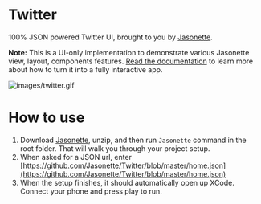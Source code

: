 # Twitter

100% JSON powered Twitter UI, brought to you by [Jasonette](https://www.jasonette.com/beta).

**Note:** This is a UI-only implementation to demonstrate various Jasonette view, layout, components features. [Read the documentation](https://jasonette.github.io/documentation) to learn more about how to turn it into a fully interactive app.

![images/twitter.gif](images/twitter.gif)

# How to use

1. Download [Jasonette](http://www.jasonette.com/beta), unzip, and then run `Jasonette` command in the root folder. That will walk you through your project setup.
2. When asked for a JSON url, enter [https://github.com/Jasonette/Twitter/blob/master/home.json](https://github.com/Jasonette/Twitter/blob/master/home.json)
3. When the setup finishes, it should automatically open up XCode. Connect your phone and press play to run.
